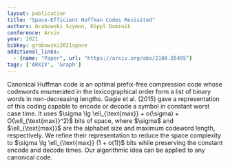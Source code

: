 ```yaml
---
layout: publication
title: "Space-Efficient Huffman Codes Revisited"
authors: Grabowski Szymon, Köppl Dominik
conference: Arxiv
year: 2021
bibkey: grabowski2021space
additional_links:
  - {name: "Paper", url: "https://arxiv.org/abs/2108.05495"}
tags: ['ARXIV', 'Graph']
---
```

Canonical Huffman code is an optimal prefix-free compression code whose codewords enumerated in the lexicographical order form a list of binary words in non-decreasing lengths. Gagie et al. (2015) gave a representation of this coding capable to encode or decode a symbol in constant worst case time. It uses \$\sigma \lg \ell_\{\text\{max\}\} + o(\sigma) + O(\ell_\{\text\{max\}\}^2)\$ bits of space, where \$\sigma\$ and \$\ell_\{\text\{max\}\}\$ are the alphabet size and maximum codeword length, respectively. We refine their representation to reduce the space complexity to \$\sigma \lg \ell_\{\text\{max\}\} (1 + o(1))\$ bits while preserving the constant encode and decode times. Our algorithmic idea can be applied to any canonical code.